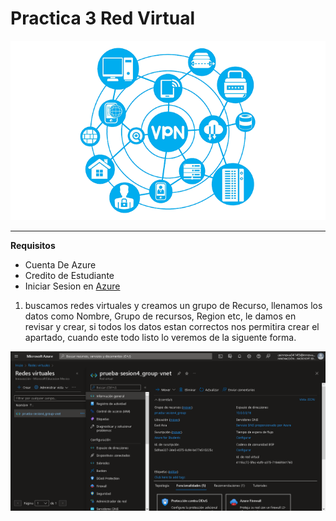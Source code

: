# Practica 3 Red Virtual

![](IMG\RV-P1.png)

-------------------------------------------------------------------------------------------

**Requisitos**

- Cuenta De Azure
- Credito de Estudiante
- Iniciar Sesion en [Azure](portal.azure.com)


1. buscamos redes virtuales y creamos un grupo de Recurso, llenamos los datos como Nombre, Grupo de recursos, Region etc, le damos en revisar y crear, si todos los datos estan correctos nos permitira crear el apartado, cuando este todo listo lo veremos de la siguente forma.

![](IMG\Red-Virtual.png)
